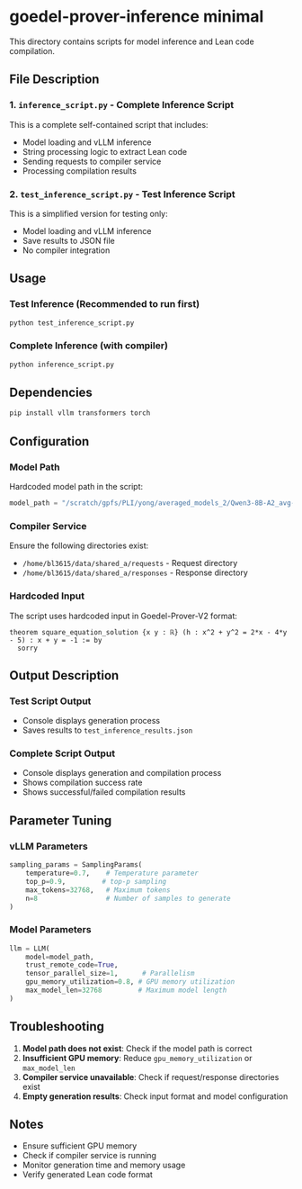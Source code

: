 # goedel-prover-inference minimal

This directory contains scripts for model inference and Lean code compilation.

## File Description

### 1. `inference_script.py` - Complete Inference Script
This is a complete self-contained script that includes:
- Model loading and vLLM inference
- String processing logic to extract Lean code
- Sending requests to compiler service
- Processing compilation results

### 2. `test_inference_script.py` - Test Inference Script
This is a simplified version for testing only:
- Model loading and vLLM inference
- Save results to JSON file
- No compiler integration

## Usage

### Test Inference (Recommended to run first)
```bash
python test_inference_script.py
```

### Complete Inference (with compiler)
```bash
python inference_script.py
```

## Dependencies

```bash
pip install vllm transformers torch
```

## Configuration

### Model Path
Hardcoded model path in the script:
```python
model_path = "/scratch/gpfs/PLI/yong/averaged_models_2/Qwen3-8B-A2_avg-0_90"
```

### Compiler Service
Ensure the following directories exist:
- `/home/bl3615/data/shared_a/requests` - Request directory
- `/home/bl3615/data/shared_a/responses` - Response directory

### Hardcoded Input
The script uses hardcoded input in Goedel-Prover-V2 format:
```lean4
theorem square_equation_solution {x y : ℝ} (h : x^2 + y^2 = 2*x - 4*y - 5) : x + y = -1 := by
  sorry
```

## Output Description

### Test Script Output
- Console displays generation process
- Saves results to `test_inference_results.json`

### Complete Script Output
- Console displays generation and compilation process
- Shows compilation success rate
- Shows successful/failed compilation results

## Parameter Tuning

### vLLM Parameters
```python
sampling_params = SamplingParams(
    temperature=0.7,    # Temperature parameter
    top_p=0.9,         # top-p sampling
    max_tokens=32768,   # Maximum tokens
    n=8                 # Number of samples to generate
)
```

### Model Parameters
```python
llm = LLM(
    model=model_path,
    trust_remote_code=True,
    tensor_parallel_size=1,      # Parallelism
    gpu_memory_utilization=0.8, # GPU memory utilization
    max_model_len=32768         # Maximum model length
)
```

## Troubleshooting

1. **Model path does not exist**: Check if the model path is correct
2. **Insufficient GPU memory**: Reduce `gpu_memory_utilization` or `max_model_len`
3. **Compiler service unavailable**: Check if request/response directories exist
4. **Empty generation results**: Check input format and model configuration

## Notes

- Ensure sufficient GPU memory
- Check if compiler service is running
- Monitor generation time and memory usage
- Verify generated Lean code format
